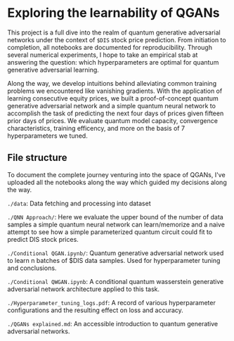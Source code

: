 # Exploring the learnability of QGANs
This project is a full dive into the realm of quantum generative adversarial networks under the context of `$DIS` stock price prediction. From initiation to completion, all notebooks are documented for reproducibility. Through several numerical experiments, I hope to take an empirical stab at answering the question: which hyperparameters are optimal for quantum generative adversarial learning. 

Along the way, we develop intuitions behind alleviating common training problems we encountered like vanishing gradients. With the application of learning consecutive equity prices, we built a proof-of-concept quantum generative adversarial network and a simple quantum neural network to accomplish the task of predicting the next four days of prices given fifteen prior days of prices. We evaluate quantum model capacity, convergence characteristics, training efficency, and more on the basis of 7 hyperparameters we tuned.


## File structure
To document the complete journey venturing into the space of QGANs, I've uploaded all the notebooks along the way which guided my decisions along the way.

`./data`: Data fetching and processing into dataset

`./QNN Approach/`: Here we evaluate the upper bound of the number of data samples a simple quantum neural network can learn/memorize and a naive attempt to see how a simple parameterized quantum circuit could fit to predict DIS stock prices.

`./Conditional QGAN.ipynb/`: Quantum generative adversarial network used to learn n batches of $DIS data samples. Used for hyperparameter tuning and conclusions.

`./Conditional QWGAN.ipynb`: A conditional quantum wasserstein generative adversarial network architecture applied to this task.

`./Hyperparameter_tuning_logs.pdf`: A record of various hyperparameter configurations and the resulting effect on loss and accuracy.

`./QGANs explained.md`: An accessible introduction to quantum generative adversarial networks.
